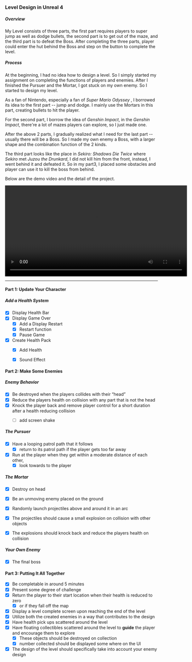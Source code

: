 ### Level Design in Unreal 4 

##### Overview

My Level consists of three parts, the first part requires players to super jump as well as dodge bullets, the second part is to get out of the maze, and the third part is to defeat the Boss. After completing the three parts, player could enter the hut behind the Boss and step on the button to complete the level.

##### Process

At the beginning, I had no idea how to design a level. So I simply started my assignment on completing the functions of players and enemies. After I finished the Pursuer and the Mortar, I got stuck on my own enemy. So I started to design my level.

As a fan of Nintendo, especially a fan of *Super Mario Odyssey* , I borrowed its idea to the first part -- jump and dodge. I mainly use the Mortars in this part, creating bullets to hit the player.

For the second part, I borrow the idea of *Genshin Impact*, in the *Genshin Impact*, there're a lot of mazes players can explore, so I just made one.

After the above 2 parts, I gradually realized what I need for the last part -- usually there will be a Boss. So I made my own enemy a Boss, with a larger shape and the combination function of the 2 kinds.

The third part looks like the place in *Sekiro: Shadows Die Twice* where *Sekiro* met *Juzou the Drunkard*, I did not kill him from the front, instead, I went behind it and defeated it. So in my part3, I placed some obstacles and player can use it to kill the boss from behind.

Below are the demo video and the detail of the project.

<video src="DemoVideo.mp4" width="600px" controls="controls"></video>

---

#### Part 1: Update Your Character

##### Add a Health System

- [x] Display Health Bar
- [x] Display Game Over
  - [x] Add a Display Restart
  - [x] Restart function
  - [x] Pause Game
- [x] Create Health Pack
  - [x] Add Health
  - [x] Sound Effect



#### Part 2: Make Some Enemies

##### Enemy Behavior

- [x] Be destroyed when the players collides with their “head” 
- [x] Reduce the players health on collision with any part that is not the head
- [x] Knock the player back and remove player control for a short duration after a health reducing collision
  - [ ] add screen shake


##### The Pursuer

- [x] Have a looping patrol path that it follows
  - [x] return to its patrol path if the player gets too far away

- [x] Run at the player when they get within a moderate distance of each other, 
  - [x] look towards to the player

##### The Mortar

- [x] Destroy on head

- [x] Be an unmoving enemy placed on the ground
- [x] Randomly launch projectiles above and around it in an arc
- [x] The projectiles should cause a small explosion on collision with other objects
- [x] The explosions should knock back and reduce the players health on collision

##### Your Own Enemy

- [x] The final boss

#### Part 3: Putting It All Together

- [x] Be completable in around 5 minutes
- [x] Present some degree of challenge
- [x] Return the player to their start location when their health is reduced to zero
  - [x] or if they fall off the map
- [x] Display a level complete screen upon reaching the end of the level
- [x] Utilize both the created enemies in a way that contributes to the design
- [x] Have health pick ups scattered around the level
- [x] Have floating collectibles scattered around the level to **guide** the player and encourage them to explore
  - [x] These objects should be destroyed on collection
  - [x] number collected should be displayed some where on the UI
- [x] The design of the level should specifically take into account your enemy design
